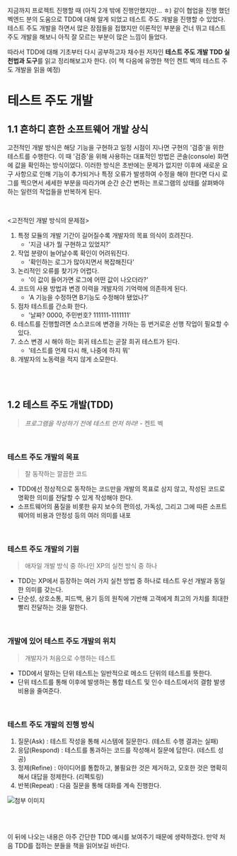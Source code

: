 지금까지 프로젝트 진행할 때 (아직 2개 밖에 진행안했지만... ㅎ) 같이 협업을 진행 했던 벡엔드 분의 도움으로 TDD에 대해 알게 되었고 테스트 주도 개발을 진행할 수 있었다. 테스트 주도 개발을 하면서 많은 장점들을 접했지만 이론적인 부분을 건너 뛰고 테스트 주도 개발을 해보니 아직 잘 모르는 부분이 많은 느낌이 들었다.

따라서 TDD에 대해 기초부터 다시 공부하고자 채수원 저자인 **테스트 주도 개발 TDD 실천법과 도구**를 읽고 정리해보고자 한다. (이 책 다음에 유명한 책인 켄트 벡의 테스트 주도 개발을 읽을 예정)



 # 테스트 주도 개발


## 1.1 흔하디 흔한 소프트웨어 개발 상식

고전적인 개발 방식은 해당 기능을 구현하고 일정 시점이 지나면 구현의 '검증'을 위한 테스트를 수행한다. 이 때 '검증'을 위해 사용하는 대표적인 방법은 콘솔(console) 화면에 값을 확인하는 방식이었다. 이러한 방식은 초반에는 문제가 없지만 이후에 새로운 요구 사항으로 인해 기능이 추가되거나 특정 오류가 발생하여 수정을 해야 한다면 다시 로그를 찍으면서 세세한 부분을 따라가며 순간 순간 변하는 프로그램의 상태를 살펴봐야 하는 일련의 작업들을 반복하게 된다.

<br/>

<고전적인 개발 방식의 문제점>

1. 특정 모듈의 개발 기간이 길어질수록 개발자의 목표 의식이 흐려진다.
    - '지금 내가 뭘 구현하고 있었지?'
2. 작업 분량이 늘어날수록 확인이 어려워진다.
    - '확인하는 로그가 많아지면서 복잡해진다'
3. 논리적인 오류를 찾기가 어렵다.
    - '이 값이 들어가면 로그에 어떤 값이 나오더라?'
4. 코드의 사용 방법과 변경 이력을 개발자의 기억력에 의존하게 된다.
    - 'A 기능을 수정하면  B기능도 수정해야 됐었나?'
5. 점차 테스트를 간소화 한다.
    - '날짜? 0000, 주민번호? 111111-1111111'
6. 테스트를 진행할려면 소스코드에 변경을 가하는 등 번거로운 선행 작업이 필요할 수 있다.
7. 소스 변경 시 해야 하는 회귀 테스트는 곧잘 희귀 테스트가 된다.
    - '테스트를 언제 다시 해, 나중에 하지 뭐'
9. 개발자의 노동력을 적지 않게 소모한다.

<br/>
<br/>

## 1.2 테스트 주도 개발(TDD)

> *프로그램을 작성하기 전에 테스트 먼저 하라!* - 켄트 벡

<br/>

### 테스트 주도 개발의 목표

> 잘 동작하는 깔끔한 코드

- TDD에선 정상적으로 동작하는 코드만을 개발의 목표로 삼지 않고, 작성된 코드로 명확한 의미를 전달할 수 있게 작성해야 한다.
- 소프트웨어의 품질을 비롯한 유지 보수의 편의성, 가독성, 그리고 그에 따른 소프트웨어의 비용과 안정성 등의 여러 의미를 내포

<br/>

### 테스트 주도 개발의 기원

> 애자일 개발 방식 중 하나인 XP의 실천 방식 중 하나

- TDD는 XP에서 등장하는 여러 가지 실천 방법 중 하나로 테스트 우선 개발과 동일한 의미를 갖는다.
- 단순성, 상호소통, 피드백, 용기 등의 원칙에 기반해 고객에게 최고의 가치를 최대한 빨리 전달하는 것을 말한다.

<br/>

### 개발에 있어 테스트 주도 개발의 위치

> 개발자가 처음으로 수행하는 테스트

- TDD에서  말하는 단위 테스트는 일반적으로 메소드 단위의 테스트를 뜻한다.
- 단위 테스트를 통해 이후에 발생하는 통합 테스트 및 인수 테스트에서의 결함 발생 비용을 줄여준다.

<br/>


### 테스트 주도 개발의 진행 방식

1. 질문(Ask) : 테스트 작성을 통해 시스템에 질문한다. (테스트 수행 결과는 실패)
2. 응답(Respond) : 테스트를 통과하는 코드를 작성해서 질문에 답한다. (테스트 성공)
3. 정제(Refine) : 아이디어를 통합하고, 불필요한 것은 제거하고, 모호한 것은 명확히 해서 대답을 정제한다. (리펙토링)
4. 반복(Repeat) : 다음 질문을 통해 대화를 계속 진행한다.

![첨부 이미지](https://file-upload-store-jdd.s3.ap-northeast-2.amazonaws.com/1%EC%9E%A5.jpg)

<br/>
<br/>

이 뒤에 나오는 내용은 아주 간단한 TDD 예시를 보여주기 때문에 생략하겠다. 만약 처음 TDD를 접하는 분들을 책을 읽어보길 바란다.